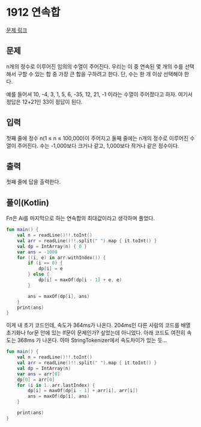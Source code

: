 # 1912 연속합

[문제 링크](https://www.acmicpc.net/problem/1912)

## 문제

n개의 정수로 이루어진 임의의 수열이 주어진다. 우리는 이 중 연속된 몇 개의 수를 선택해서 구할 수 있는 합 중 가장 큰 합을 구하려고 한다. 단, 수는 한 개 이상 선택해야 한다.

예를 들어서 10, -4, 3, 1, 5, 6, -35, 12, 21, -1 이라는 수열이 주어졌다고 하자. 여기서 정답은 12+21인 33이 정답이 된다.

## 입력

첫째 줄에 정수 n(1 ≤ n ≤ 100,000)이 주어지고 둘째 줄에는 n개의 정수로 이루어진 수열이 주어진다. 수는 -1,000보다 크거나 같고, 1,000보다 작거나 같은 정수이다.

## 출력

첫째 줄에 답을 출력한다.

## 풀이(Kotlin)

Fn은 Ai를 마지막으로 하는 연속합의 최대값이라고 생각하며 풀었다.

```kotlin
fun main() {
    val n = readLine()!!.toInt()
    val arr = readLine()!!.split(" ").map { it.toInt() }
    val dp = IntArray(n) { 0 }
    var ans = -1000
    for ((i, e) in arr.withIndex()) {
        if (i == 0) {
            dp[i] = e
        } else {
            dp[i] = maxOf(dp[i - 1] + e, e)
        }

        ans = maxOf(dp[i], ans)
    }
    print(ans)
}
```

이게 내 초기 코드인데, 속도가 364ms가 나온다. 204ms인 다른 사람의 코드를 배열 초기화나 for문 안에 있는 If문이 문제인가? 싶었는데 아니었다. 아래 코드도 여전히 속도는 368ms 가 나온다.
아마 StringTokenizer에서 속도차이가 있는 듯...

```kotlin
fun main() {
    val n = readLine()!!.toInt()
    val arr = readLine()!!.split(" ").map { it.toInt() }
    val dp = IntArray(n)
    var ans = arr[0]
    dp[0] = arr[0]
    for (i in 1..arr.lastIndex) {
        dp[i] = maxOf(dp[i - 1] + arr[i], arr[i])
        ans = maxOf(dp[i], ans)
    }

    print(ans)
}
```